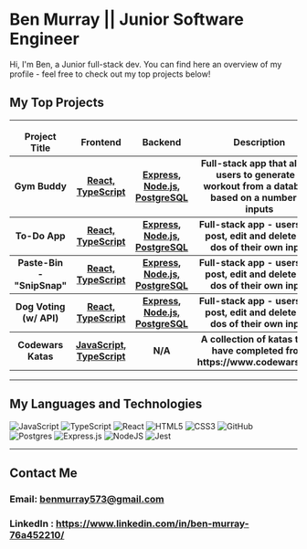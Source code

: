 # Ben Murray || Junior Software Engineer
Hi, I'm Ben, a Junior full-stack dev. You can find here an overview of my profile - feel free to check out my top projects below!
## My Top Projects
<hr>
<table>
  <thead align="center">
    <tr border: none;>
      <td><b>Project Title</b></td>
      <td><b>Frontend</b></td>
      <td><b>Backend</b></td>
      <td><b>Description</b></td>
      <!--<td><b>Documentation</b></td>-->
    </tr>
  </thead>
  <tbody>
   <tbody align="center">
    <tr>
      <td><b>Gym Buddy</b></a></td>
      <td><a href="https://github.com/b-e-n-murray/react-gym-buddy-app"><b>React, TypeScript<b></a></td>
      <td><a href="https://github.com/b-e-n-murray/gym-buddy-backend"><b>Express, Node.js, PostgreSQL</b></a></td>
      <td><b>Full-stack app that allows users to generate a workout from a database based on a number of inputs</b></a></td>
    </tr>
  </tbody>
    <tbody align="center">
    <tr>
      <td><b>To-Do App</b></a></td>
      <td><a href="https://github.com/b-e-n-murray/todo-fullstack-react" target="_blank"><b>React, TypeScript<b></a></td>
      <td><a href="https://github.com/b-e-n-murray/to-do-fullstack-backend"><b>Express, Node.js, PostgreSQL</b></a></td>
      <td><b>Full-stack app - users can post, edit and delete to-dos of their own input</b></a></td>
    </tr>
  </tbody>
   <tbody align="center">
    <tr>
      <td><b>Paste-Bin - "SnipSnap"</b></a></td>
      <td><a href="https://github.com/b-e-n-murray/pair-project-week1-frontend" target="_blank"><b>React, TypeScript<b></a></td>
      <td><a href="https://github.com/b-e-n-murray/pair-project-week1-backend"><b>Express, Node.js, PostgreSQL</b></a></td>
      <td><b>Full-stack app - users can post, edit and delete to-dos of their own input</b></a></td>
    </tr>
  </tbody>
   <tbody align="center">
    <tr>
      <td><b>Dog Voting (w/ API)</b></a></td>
      <td><a href="https://github.com/b-e-n-murray/dog-breed-voting-frontend" target="_blank"><b>React, TypeScript<b></a></td>
      <td><a href="https://github.com/b-e-n-murray/dog-breed-voting-backend"><b>Express, Node.js, PostgreSQL</b></a></td>
      <td><b>Full-stack app - users can post, edit and delete to-dos of their own input</b></a></td>
    </tr>
  </tbody>
  <tbody align="center">
    <tr>
      <td><b>Codewars Katas</b></a></td>
      <td><a href="https://github.com/b-e-n-murray/ts-codewars-katas" target="_blank"><b>JavaScript, TypeScript<b></a></td>
      <td><b>N/A</b></a></td>
      <td><b>A collection of katas that I have completed from https://www.codewars.com</b></a></td>
    </tr>
  </tbody>
</table>

<hr>

## My Languages and Technologies

![JavaScript](https://img.shields.io/badge/javascript-%23323330.svg?style=for-the-badge&logo=javascript&logoColor=%23F7DF1E)
![TypeScript](https://img.shields.io/badge/typescript-%23007ACC.svg?style=for-the-badge&logo=typescript&logoColor=white)
![React](https://img.shields.io/badge/react-%2320232a.svg?style=for-the-badge&logo=react&logoColor=%2361DAFB)
![HTML5](https://img.shields.io/badge/html5-%23E34F26.svg?style=for-the-badge&logo=html5&logoColor=white)
![CSS3](https://img.shields.io/badge/css3-%231572B6.svg?style=for-the-badge&logo=css3&logoColor=white)
![GitHub](https://img.shields.io/badge/github-%23121011.svg?style=for-the-badge&logo=github&logoColor=white)
![Postgres](https://img.shields.io/badge/postgres-%23316192.svg?style=for-the-badge&logo=postgresql&logoColor=white)
![Express.js](https://img.shields.io/badge/express.js-%23404d59.svg?style=for-the-badge&logo=express&logoColor=%2361DAFB)
![NodeJS](https://img.shields.io/badge/node.js-6DA55F?style=for-the-badge&logo=node.js&logoColor=white)
![Jest](https://img.shields.io/badge/-jest-%23C21325?style=for-the-badge&logo=jest&logoColor=white)

<hr>

## Contact Me

### Email: benmurray573@gmail.com
### LinkedIn : https://www.linkedin.com/in/ben-murray-76a452210/
